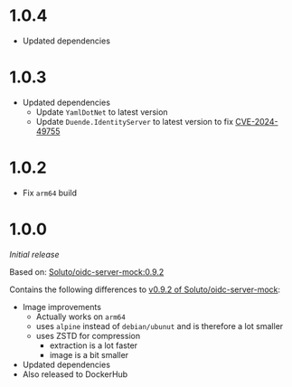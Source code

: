 # 1.0.4
* Updated dependencies

# 1.0.3
* Updated dependencies
  * Update ``YamlDotNet`` to latest version
  * Update ``Duende.IdentityServer`` to latest version to fix [CVE-2024-49755](https://redirect.github.com/DuendeSoftware/IdentityServer/security/advisories/GHSA-v9xq-2mvm-x8xc)

# 1.0.2
* Fix ``arm64`` build

# 1.0.0
_Initial release_

Based on: [Soluto/oidc-server-mock:0.9.2](https://github.com/Soluto/oidc-server-mock/releases/tag/v0.9.2)

Contains the following differences to [v0.9.2 of Soluto/oidc-server-mock](https://github.com/Soluto/oidc-server-mock/releases/tag/v0.9.2):
* Image improvements
  * Actually works on ``arm64``
  * uses ``alpine`` instead of ``debian/ubunut`` and is therefore a lot smaller
  * uses ZSTD for compression
    * extraction is a lot faster
    * image is a bit smaller
* Updated dependencies
* Also released to DockerHub
